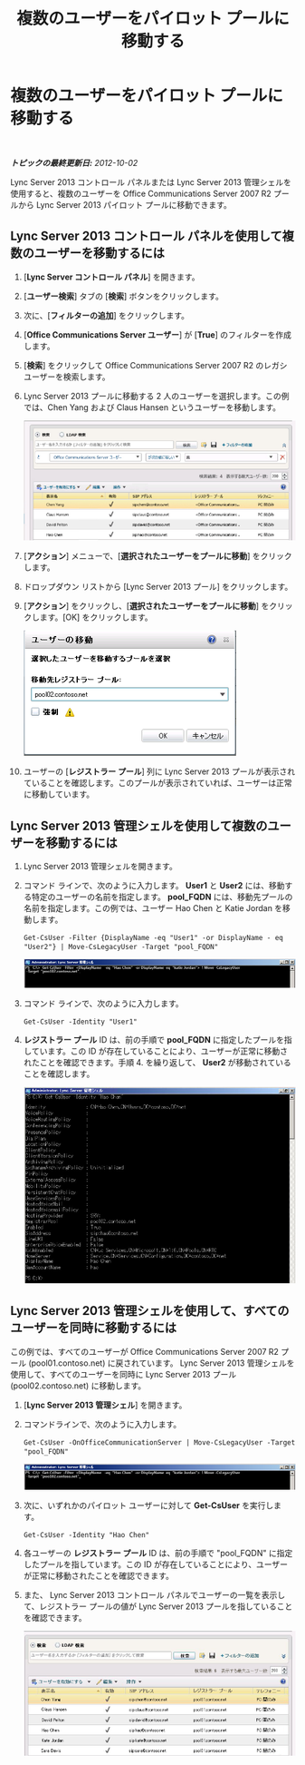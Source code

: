 ﻿---
title: 複数のユーザーをパイロット プールに移動する
TOCTitle: 複数のユーザーをパイロット プールに移動する
ms:assetid: 9492797f-2a26-4773-8ad2-97cb53fa68fc
ms:mtpsurl: https://technet.microsoft.com/ja-jp/library/JJ688143(v=OCS.15)
ms:contentKeyID: 49887056
ms.date: 05/19/2016
mtps_version: v=OCS.15
ms.translationtype: HT
---

# 複数のユーザーをパイロット プールに移動する

 

_**トピックの最終更新日:** 2012-10-02_

Lync Server 2013 コントロール パネルまたは Lync Server 2013 管理シェルを使用すると、複数のユーザーを Office Communications Server 2007 R2 プールから Lync Server 2013 パイロット プールに移動できます。

## Lync Server 2013 コントロール パネルを使用して複数のユーザーを移動するには

1.  \[**Lync Server コントロール パネル**\] を開きます。

2.  \[**ユーザー検索**\] タブの \[**検索**\] ボタンをクリックします。

3.  次に、\[**フィルターの追加**\] をクリックします。

4.  \[**Office Communications Server ユーザー**\] が \[**True**\] のフィルターを作成します。

5.  \[**検索**\] をクリックして Office Communications Server 2007 R2 のレガシ ユーザーを検索します。

6.  Lync Server 2013 プールに移動する 2 人のユーザーを選択します。この例では、Chen Yang および Claus Hansen というユーザーを移動します。
    
    ![OCS ユーザーの検索により表示されたユーザー一覧](images/JJ688143.76beb4fa-72e0-41ef-b96e-3553e96645c0(OCS.15).jpg "OCS ユーザーの検索により表示されたユーザー一覧")  

7.  \[**アクション**\] メニューで、\[**選択されたユーザーをプールに移動**\] をクリックします。

8.  ドロップダウン リストから \[Lync Server 2013 プール\] をクリックします。

9.  \[**アクション**\] をクリックし、\[**選択されたユーザーをプールに移動**\] をクリックします。\[OK\] をクリックします。
    
    ![\[ユーザーの移動\]、\[移動先レジストラー プール\] ダイアログ ボックス](images/JJ205401.8a375003-dc00-4541-b578-4d88f2010601(OCS.15).png "[ユーザーの移動]、[移動先レジストラー プール] ダイアログ ボックス")  

10. ユーザーの \[**レジストラー プール**\] 列に Lync Server 2013 プールが表示されていることを確認します。このプールが表示されていれば、ユーザーは正常に移動しています。

## Lync Server 2013 管理シェルを使用して複数のユーザーを移動するには

1.  Lync Server 2013 管理シェルを開きます。

2.  コマンド ラインで、次のように入力します。 **User1** と **User2** には、移動する特定のユーザーの名前を指定します。 **pool\_FQDN** には、移動先プールの名前を指定します。この例では、ユーザー Hao Chen と Katie Jordan を移動します。
    
        Get-CsUser -Filter {DisplayName -eq "User1" -or DisplayName - eq "User2"} | Move-CsLegacyUser -Target "pool_FQDN"
    
    ![レガシ ユーザーを移動するコマンドレットの例](images/JJ688143.57cfc28e-3df5-459f-83ef-8b0edf182a25(OCS.15).jpg "レガシ ユーザーを移動するコマンドレットの例")  

3.  コマンド ラインで、次のように入力します。
    
        Get-CsUser -Identity "User1"

4.  **レジストラー プール** ID は、前の手順で **pool\_FQDN** に指定したプールを指しています。この ID が存在していることにより、ユーザーが正常に移動されたことを確認できます。手順 4. を繰り返して、 **User2** が移動されていることを確認します。
    
    ![PowerShell、Get-UsUser -Identity コマンドレットの出力](images/JJ205096.8ff04c67-37a0-4156-bfbc-28f9f7b137c8(OCS.15).jpg "PowerShell、Get-UsUser -Identity コマンドレットの出力")  

## Lync Server 2013 管理シェルを使用して、すべてのユーザーを同時に移動するには

この例では、すべてのユーザーが Office Communications Server 2007 R2 プール (pool01.contoso.net) に戻されています。 Lync Server 2013 管理シェルを使用して、すべてのユーザーを同時に Lync Server 2013 プール (pool02.contoso.net) に移動します。

1.  \[**Lync Server 2013 管理シェル**\] を開きます。

2.  コマンドラインで、次のように入力します。
    
        Get-CsUser -OnOfficeCommunicationServer | Move-CsLegacyUser -Target "pool_FQDN"
    
    ![プール内のすべてのレガシ ユーザーを移動するコマンドレットの例](images/JJ688143.e6a2d578-296e-476c-bd45-d757917ea853(OCS.15).jpg "プール内のすべてのレガシ ユーザーを移動するコマンドレットの例")  

3.  次に、いずれかのパイロット ユーザーに対して **Get-CsUser** を実行します。
    
        Get-CsUser -Identity "Hao Chen"

4.  各ユーザーの **レジストラー プール** ID は、前の手順で "pool\_FQDN" に指定したプールを指しています。この ID が存在していることにより、ユーザーが正常に移動されたことを確認できます。

5.  また、 Lync Server 2013 コントロール パネルでユーザーの一覧を表示して、レジストラー プールの値が Lync Server 2013 プールを指していることを確認できます。
    
    ![Lync Server 2013 コントロール パネル、ユーザー一覧](images/JJ205096.3f2e87a7-ec59-43c5-82cb-e770108bfb04(OCS.15).jpg "Lync Server 2013 コントロール パネル、ユーザー一覧")

